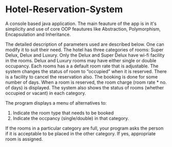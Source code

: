 # Hotel-Reservation-System
A console based java application.
The main feauture of the app is in it's simplicity and use of core OOP feautures like Abstraction, Polymorphism, Encapsulation and Inheritance.

The detailed description of parameters used are described below. One can modify it to suit their need.
The hotel has three categories of rooms: Super Delux, Delux and Luxury. Only the Delux and Super Delux have wi-fi facility in the rooms. 
Delux and Luxury rooms may have either single or double occupancy. Each rooms has a a default room rate that is adjustable. 
The system changes the status of room to “occupied” when it is reserved. There is a facility to cancel the reservation also. 
The booking is done for some number of days. When a room is reserved, the room charge (room rate * no. of days) is displayed. 
The system also shows the status of rooms (whether occupied or vacant) in each category. 

The program displays a menu of alternatives to:
1. Indicate the room type that needs to be booked 
2. Indicate the occpancy (single/double) in that category.

If the rooms in a particular category are full, your program asks the person if it is acceptable to be placed in the 
other category. If yes, appropriate room is assigned.
